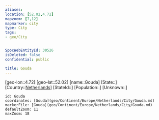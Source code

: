 ```yaml
---
aliases: 
location: [52.02,4.72]
mapzoom: [7,12] 
mapmarker: city 
type: City
tags:
- geo/City


SpocWebEntityId: 30526
isDeleted: false
confidential: public

title: Gouda
---
```

[geo-lon::4.72]
[geo-lat::52.02]
[name::Gouda]
[State::]
[Country::[Netherlands](geo/Continent/Europe/Netherlands.md)]
[StateId::]
[Population::]
[Unknown::]


```leaflet
id: Gouda
coordinates: [Gouda](geo/Continent/Europe/Netherlands/City/Gouda.md)
markerFile: [Gouda](geo/Continent/Europe/Netherlands/City/Gouda.md)
defaultZoom: 11 
maxZoom: 18
```


